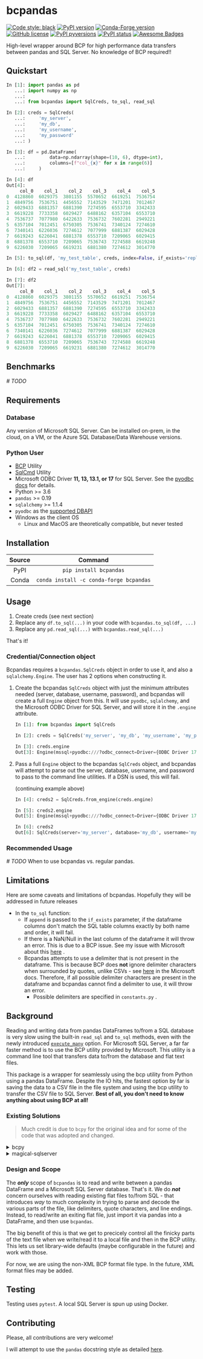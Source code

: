 # bcpandas

[![Code style: black](https://img.shields.io/badge/code%20style-black-000000.svg)](https://github.com/psf/black)
[![PyPI version](https://img.shields.io/pypi/v/bcpandas.svg)](https://pypi.org/project/bcpandas/)
[![Conda-Forge version](https://img.shields.io/conda/vn/conda-forge/bcpandas.svg)](https://anaconda.org/conda-forge/bcpandas)
[![GitHub license](https://img.shields.io/github/license/yehoshuadimarsky/bcpandas.svg)](https://github.com/yehoshuadimarsky/bcpandas/blob/master/LICENSE)
[![PyPI pyversions](https://img.shields.io/pypi/pyversions/bcpandas.svg)](https://pypi.python.org/pypi/bcpandas/)
[![PyPI status](https://img.shields.io/pypi/status/bcpandas.svg)](https://pypi.python.org/pypi/bcpandas/)
[![Awesome Badges](https://img.shields.io/badge/badges-awesome-green.svg)](https://github.com/Naereen/badges)


High-level wrapper around BCP for high performance data transfers between pandas and SQL Server. No knowledge of BCP required!!

## Quickstart

```python
In [1]: import pandas as pd
   ...: import numpy as np
   ...: 
   ...: from bcpandas import SqlCreds, to_sql, read_sql

In [2]: creds = SqlCreds(
   ...:     'my_server',
   ...:     'my_db',
   ...:     'my_username',
   ...:     'my_password'
   ...: )

In [3]: df = pd.DataFrame(
   ...:         data=np.ndarray(shape=(10, 6), dtype=int), 
   ...:         columns=[f"col_{x}" for x in range(6)]
   ...:     )

In [4]: df
Out[4]: 
     col_0    col_1    col_2    col_3    col_4    col_5
0  4128860  6029375  3801155  5570652  6619251  7536754
1  4849756  7536751  4456552  7143529  7471201  7012467
2  6029433  6881357  6881390  7274595  6553710  3342433
3  6619228  7733358  6029427  6488162  6357104  6553710
4  7536737  7077980  6422633  7536732  7602281  2949221
5  6357104  7012451  6750305  7536741  7340124  7274610
6  7340141  6226036  7274612  7077999  6881387  6029428
7  6619243  6226041  6881378  6553710  7209065  6029415
8  6881378  6553710  7209065  7536743  7274588  6619248
9  6226030  7209065  6619231  6881380  7274612  3014770

In [5]: to_sql(df, 'my_test_table', creds, index=False, if_exists='replace')

In [6]: df2 = read_sql('my_test_table', creds)

In [7]: df2
Out[7]: 
     col_0    col_1    col_2    col_3    col_4    col_5
0  4128860  6029375  3801155  5570652  6619251  7536754
1  4849756  7536751  4456552  7143529  7471201  7012467
2  6029433  6881357  6881390  7274595  6553710  3342433
3  6619228  7733358  6029427  6488162  6357104  6553710
4  7536737  7077980  6422633  7536732  7602281  2949221
5  6357104  7012451  6750305  7536741  7340124  7274610
6  7340141  6226036  7274612  7077999  6881387  6029428
7  6619243  6226041  6881378  6553710  7209065  6029415
8  6881378  6553710  7209065  7536743  7274588  6619248
9  6226030  7209065  6619231  6881380  7274612  3014770
```
## Benchmarks
_# TODO_

## Requirements
### Database
Any version of Microsoft SQL Server. Can be installed on-prem, in the cloud, on a VM, or the Azure SQL Database/Data Warehouse versions.
### Python User
- [BCP](https://docs.microsoft.com/en-us/sql/tools/bcp-utility) Utility
- [SqlCmd](https://docs.microsoft.com/en-us/sql/tools/sqlcmd-utility) Utility
- Microsoft ODBC Driver **11, 13, 13.1, or 17** for SQL Server. See the [pyodbc docs](https://github.com/mkleehammer/pyodbc/wiki/Connecting-to-SQL-Server-from-Windows) for details.
- Python >= 3.6
- `pandas` >= 0.19
- `sqlalchemy` >= 1.1.4
- `pyodbc` as the [supported DBAPI](https://docs.sqlalchemy.org/en/lastest/dialects/mssql.html#dialect-mssql)
- Windows as the client OS
  - Linux and MacOS are theoretically compatible, but never tested

## Installation
Source | Command
:---: | :---:
PyPI | ```pip install bcpandas``` 
Conda| ```conda install -c conda-forge bcpandas```

## Usage

1. Create creds (see next section)
2. Replace any `df.to_sql(...)` in your code with `bcpandas.to_sql(df, ...)`
3. Replace any `pd.read_sql(...)` with `bcpandas.read_sql(...)`

That's it!

### Credential/Connection object
Bcpandas requires a `bcpandas.SqlCreds` object in order to use it, and also a `sqlalchemy.Engine`. The user has 2 options when constructing it.
1. Create the bcpandas `SqlCreds` object with just the minimum attributes needed (server, database, username, password), and bcpandas will create a full `Engine` object from this. It will use `pyodbc`, `sqlalchemy`, and the Microsoft ODBC Driver for SQL Server, and will store it in the `.engine` attribute.
    ```python
    In [1]: from bcpandas import SqlCreds

    In [2]: creds = SqlCreds('my_server', 'my_db', 'my_username', 'my_password')

    In [3]: creds.engine
    Out[3]: Engine(mssql+pyodbc:///?odbc_connect=Driver={ODBC Driver 17 for SQL Server};Server=tcp:my_server,1433;Database=my_db;UID=my_username;PWD=my_password)

    ```
2. Pass a full `Engine` object to the bcpandas `SqlCreds` object, and bcpandas will attempt to parse out the server, database, username, and password to pass to the command line utilities. If a DSN is used, this will fail.
    
    (continuing example above)
    ```python
    In [4]: creds2 = SqlCreds.from_engine(creds.engine)

    In [5]: creds2.engine
    Out[5]: Engine(mssql+pyodbc:///?odbc_connect=Driver={ODBC Driver 17 for SQL Server};Server=tcp:my_server,1433;Database=my_db;UID=my_username;PWD=my_password)

    In [6]: creds2
    Out[6]: SqlCreds(server='my_server', database='my_db', username='my_username', with_krb_auth=False, engine=Engine(mssql+pyodbc:///?odbc_connect=Driver={ODBC Driver 17 for SQL Server};Server=tcp:my_server,1433;Database=my_db;UID=my_username;PWD=my_password), password=[REDACTED])
    ```

### Recommended Usage
_# TODO_ When to use bcpandas vs. regular pandas.

## Limitations

Here are some caveats and limitations of bcpandas. Hopefully they will be addressed in future releases
* In the `to_sql` function:
  * If `append` is passed to the `if_exists` parameter, if the dataframe columns don't match the SQL table columns exactly by both name and order, it will fail.
  * If there is a NaN/Null in the last column of the dataframe it will throw an error. This is due to a BCP issue. See my issue with Microsoft about this [here](https://github.com/MicrosoftDocs/sql-docs/issues/2689) .
  * Bcpandas attempts to use a delimiter that is not present in the dataframe. This is because BCP does __not__ ignore delimiter characters when surrounded by quotes, unlike CSVs - see [here](https://docs.microsoft.com/en-us/sql/relational-databases/import-export/specify-field-and-row-terminators-sql-server#characters-supported-as-terminators) in the Microsoft docs. Therefore, if all possible delimiter characters are present in the dataframe and bcpandas cannot find a delimiter to use, it will throw an error.
    * Possible delimiters are specified in `constants.py` .

## Background
Reading and writing data from pandas DataFrames to/from a SQL database is very slow using the built-in `read_sql` and `to_sql` methods, even with the newly introduced [`execute_many`](https://pandas.pydata.org/pandas-docs/stable/user_guide/io.html#io-sql-method) option. For Microsoft SQL Server, a far far faster method is to use the BCP utility provided by Microsoft. This utility is a command line tool that transfers data to/from the database and flat text files.

This package is a wrapper for seamlessly using the bcp utility from Python using a pandas DataFrame. Despite the IO hits, the fastest option by far is saving the data to a CSV file in the file system and using the bcp utility to transfer the CSV file to SQL Server. **Best of all, you don't need to know anything about using BCP at all!**

### Existing Solutions
> Much credit is due to `bcpy` for the original idea and for some of the code that was adopted and changed.
<details>
  <summary>bcpy</summary>

  [bcpy](https://github.com/titan550/bcpy) has several flaws:
  * No support for reading from SQL, only writing to SQL
  * A convoluted, overly class-based internal design
  * Scope a bit too broad - deals with pandas as well as flat files
  This repository aims to fix and improve on `bcpy` and the above issues by making the design choices described earlier.
</details>


<details>
  <summary>magical-sqlserver</summary>
  
  [magical-sqlserver](https://github.com/brennoflavio/magical-sqlserver) is a library to make working with Python and SQL Server very easy. But it doesn't fit what I'm trying to do:
  * No built in support for pandas DataFrame
  * Larger codebase, I'm not fully comfortable with the dependency on the very heavy pymssql

</details>

### Design and Scope
The _**only**_ scope of `bcpandas` is to read and write between a pandas DataFrame and a Microsoft SQL Server database. That's it. We do _**not**_ concern ourselves with reading existing flat files to/from SQL - that introduces _way_ to much complexity in trying to parse and decode the various parts of the file, like delimiters, quote characters, and line endings. Instead, to read/write an exiting flat file, just import it via pandas into a DataFrame, and then use `bcpandas`.

The big benefit of this is that we get to precicely control all the finicky parts of the text file when we write/read it to a local file and then in the BCP utility. This lets us set library-wide defaults (maybe configurable in the future) and work with those.

For now, we are using the non-XML BCP format file type. In the future, XML format files may be added.


## Testing
Testing uses `pytest`. A local SQL Server is spun up using Docker.

## Contributing
Please, all contributions are very welcome! 

I will attempt to use the `pandas` docstring style as detailed [here](https://pandas.pydata.org/pandas-docs/stable/development/contributing_docstring.html).
